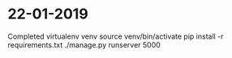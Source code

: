 # 22-01-2019
Completed
virtualenv venv
source venv/bin/activate
pip install -r requirements.txt
./manage.py runserver 5000
